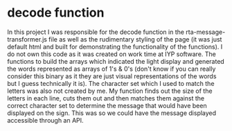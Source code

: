 # decode function

In this project I was responsible for the decode function in the rta-message-transformer.js file as well as the rudimentary styling of the page (it was just default html and built for demonstrating the functionality of the functions). I do not own this code as it was created on work time at IYP software. The functions to build the arrays which indicated the light display and generated the words represented as arrays of 1's & 0's (don't know if you can really consider this binary as it they are just visual representations of the words but I guess technically it is). The character set which I used to match the letters was also not created by me. My function finds out the size of the letters in each line, cuts them out and then matches them against the correct character set to determine the message that would have been displayed on the sign. This was so we could have the message displayed accessible through an API. 
